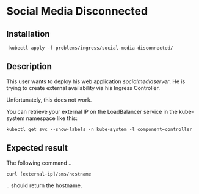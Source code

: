 # Social Media Disconnected

## Installation
```
 kubectl apply -f problems/ingress/social-media-disconnected/ 
```

## Description

This user wants to deploy his web application *socialmediaserver*. He is trying to create external availability via his Ingress Controller.

Unfortunately, this does not work.

You can retrieve your external IP on the LoadBalancer service in the kube-system namespace like this:

```
kubectl get svc --show-labels -n kube-system -l component=controller
```

## Expected result

The following command ..
```
curl [external-ip]/sms/hostname
```
.. should return the hostname.